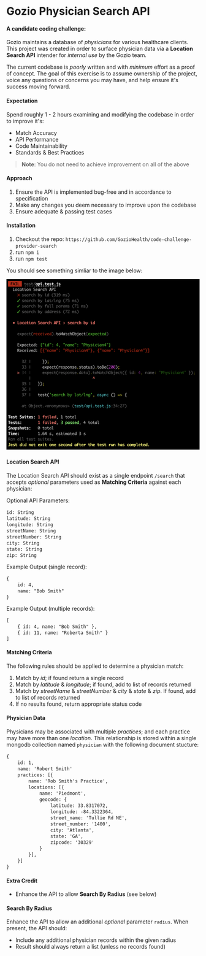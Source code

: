 # Gozio Physician Search API

#### A candidate coding challenge:
Gozio maintains a database of *physicians* for various healthcare clients. This project was created in order to surface physician data via a **Location Search API** intender for *internal use* by the Gozio team.

The current codebase is *poorly* written and with *minimum* effort as a proof of concept. The goal of this exercise is to assume ownership of the project, voice any questions or concerns you may have, and help ensure it's success moving forward.

#### Expectation
Spend roughly 1 - 2 hours examining and modifying the codebase in order to improve it's:
* Match Accuracy
* API Performance
* Code Maintainability
* Standards & Best Practices

> **Note**: You do not need to achieve improvement on all of the above


#### Approach

1. Ensure the API is implemented bug-free and in accordance to specification
2. Make any changes you deem necessary to improve upon the codebase
4. Ensure adequate & passing test cases

#### Installation
1. Checkout the repo: `https://github.com/GozioHealth/code-challenge-provider-search`
2. run `npm i`
3. run `npm test`

You should see something simliar to the image below:

![Jest Image](./jest.png)

#### Location Search API
The Location Search API should exist as a single endpoint `/search` that accepts *optional* parameters used as **Matching Criteria** against each physician:

Optional API Parameters:
```
id: String
latitude: String
longitude: String
streetName: String
streetNumber: String
city: String
state: String
zip: String
```

Example Output (single record):
```
{
    id: 4,
    name: "Bob Smith"
}
```

Example Output (multiple records):
```
[
    { id: 4, name: "Bob Smith" },
    { id: 11, name: "Roberta Smith" }
]
```

#### Matching Criteria
The following rules should be applied to determine a physician match:
1. Match by *id*; if found return a single record
2. Match by *latitude* & *longitude*; if found, add to list of records returned
3. Match by *streetName* & *streetNumber* & *city* & *state* & *zip*. If found, add to list of records returned
4. If no results found, return appropriate status code

#### Physician Data
Physicians may be associated with multiple *practices*; and each practice may have more than one *location*. This relationship is stored within a single mongodb collection named `physician` with the following document stucture:

```
{
    id: 1,
    name: 'Robert Smith'
    practices: [{
        name: 'Rob Smith's Practice',
        locations: [{
            name: 'Piedmont',
            geocode: {
                latitude: 33.8317072,
                longitude: -84.3322364,
                street_name: 'Tullie Rd NE',
                street_number: '1400',
                city: 'Atlanta',
                state: 'GA',
                zipcode: '30329'
            }
        }],
    }]
}
```

#### Extra Credit
* Enhance the API to allow **Search By Radius** (see below)


#### Search By Radius
Enhance the API to allow an additional *optional* parameter `radius`. When present, the API should:
* Include any additional physician records within the given radius
* Result should always return a list (unless no records found)